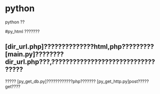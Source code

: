 # python
python ??

#py_html
???????

[dir_url.php]??????????????html,php?????????
[main.py]????????dir_url.php???,??????????????????????????????????
---------------------------------------------------------------------------------------------------------
?????
    [py_get_db.py]????????????php???????
    [py_get_http.py]post?????get????
